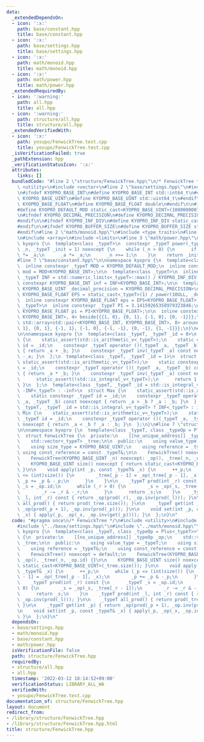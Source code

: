 ```yaml
---
data:
  _extendedDependsOn:
  - icon: ':x:'
    path: base/constant.hpp
    title: base/constant.hpp
  - icon: ':x:'
    path: base/settings.hpp
    title: base/settings.hpp
  - icon: ':x:'
    path: math/monoid.hpp
    title: math/monoid.hpp
  - icon: ':x:'
    path: math/power.hpp
    title: math/power.hpp
  _extendedRequiredBy:
  - icon: ':warning:'
    path: all.hpp
    title: all.hpp
  - icon: ':warning:'
    path: structure/all.hpp
    title: structure/all.hpp
  _extendedVerifiedWith:
  - icon: ':x:'
    path: yosupo/FenwickTree.test.cpp
    title: yosupo/FenwickTree.test.cpp
  _isVerificationFailed: true
  _pathExtension: hpp
  _verificationStatusIcon: ':x:'
  attributes:
    links: []
  bundledCode: "#line 2 \"structure/FenwickTree.hpp\"\n/* FenwickTree */\n#include\
    \ <utility>\n#include <vector>\n#line 2 \"base/settings.hpp\"\n#include <cstdint>\n\
    \n#ifndef KYOPRO_BASE_INT\n#define KYOPRO_BASE_INT std::int64_t\n#endif\n\n#ifndef\
    \ KYOPRO_BASE_UINT\n#define KYOPRO_BASE_UINT std::uint64_t\n#endif\n\n#ifndef\
    \ KYOPRO_BASE_FLOAT\n#define KYOPRO_BASE_FLOAT double\n#endif\n\n#ifndef KYOPRO_DEFAULT_MOD\n\
    #define KYOPRO_DEFAULT_MOD static_cast<KYOPRO_BASE_UINT>(1000000007)\n#endif\n\
    \n#ifndef KYOPRO_DECIMAL_PRECISION\n#define KYOPRO_DECIMAL_PRECISION static_cast<KYOPRO_BASE_UINT>(12)\n\
    #endif\n\n#ifndef KYOPRO_INF_DIV\n#define KYOPRO_INF_DIV static_cast<KYOPRO_BASE_UINT>(3)\n\
    #endif\n\n#ifndef KYOPRO_BUFFER_SIZE\n#define KYOPRO_BUFFER_SIZE static_cast<KYOPRO_BASE_UINT>(2048)\n\
    #endif\n#line 2 \"math/monoid.hpp\"\n#include <type_traits>\n#line 2 \"base/constant.hpp\"\
    \n#include <array>\n#include <limits>\n#line 3 \"math/power.hpp\"\n\nnamespace\
    \ kyopro {\n  template<class _typeT>\n  constexpr _typeT power(_typeT _a, KYOPRO_BASE_UINT\
    \ _n, _typeT _init = 1) noexcept {\n    while (_n > 0) {\n      if (_n & 1) _init\
    \ *= _a;\n      _a *= _a;\n      _n >>= 1;\n    }\n    return _init;\n  }\n}\n\
    #line 7 \"base/constant.hpp\"\n\nnamespace kyopro {\n  template<class _typeT>\n\
    \  inline constexpr _typeT MOD = KYOPRO_DEFAULT_MOD;\n  inline constexpr KYOPRO_BASE_INT\
    \ mod = MOD<KYOPRO_BASE_INT>;\n\n  template<class _typeT>\n  inline constexpr\
    \ _typeT INF = std::numeric_limits<_typeT>::max() / KYOPRO_INF_DIV;\n  inline\
    \ constexpr KYOPRO_BASE_INT inf = INF<KYOPRO_BASE_INT>;\n\n  template<class _typeT,\
    \ KYOPRO_BASE_UINT _decimal_precision = KYOPRO_DECIMAL_PRECISION>\n  inline constexpr\
    \ KYOPRO_BASE_FLOAT EPS = static_cast<_typeT>(1) / power(10ULL, _decimal_precision);\n\
    \  inline constexpr KYOPRO_BASE_FLOAT eps = EPS<KYOPRO_BASE_FLOAT>;\n\n  template<class\
    \ _typeT>\n  inline constexpr _typeT PI = 3.14159265358979323846;\n  inline constexpr\
    \ KYOPRO_BASE_FLOAT pi = PI<KYOPRO_BASE_FLOAT>;\n\n  inline constexpr std::array<std::pair<KYOPRO_BASE_INT,\
    \ KYOPRO_BASE_INT>, 4> beside{{{1, 0}, {0, 1}, {-1, 0}, {0, -1}}};\n  inline constexpr\
    \ std::array<std::pair<KYOPRO_BASE_INT, KYOPRO_BASE_INT>, 8> around{{{1, 0}, {1,\
    \ 1}, {0, 1}, {-1, 1}, {-1, 0}, {-1, -1}, {0, -1}, {1, -1}}};\n}\n#line 4 \"math/monoid.hpp\"\
    \n\nnamespace kyopro {\n  template<class _typeT, _typeT _id = 0>\n  struct Plus\
    \ {\n    static_assert(std::is_arithmetic_v<_typeT>);\n    static constexpr _typeT\
    \ id = _id;\n    constexpr _typeT operator ()(_typeT _a, _typeT _b) const noexcept\
    \ { return _a + _b; }\n    constexpr _typeT inv(_typeT _a) const noexcept { return\
    \ -_a; }\n  };\n  template<class _typeT, _typeT _id = 1>\n  struct Mul {\n   \
    \ static_assert(std::is_arithmetic_v<_typeT>);\n    static constexpr _typeT id\
    \ = _id;\n    constexpr _typeT operator ()(_typeT _a, _typeT _b) const noexcept\
    \ { return _a * _b; }\n    constexpr _typeT inv(_typeT _a) const noexcept {\n\
    \      static_assert(!std::is_integral_v<_typeT>);\n      return 1 / _a;\n   \
    \ }\n  };\n  template<class _typeT, _typeT _id = std::is_integral_v<_typeT> ?\
    \ -INF<_typeT> : -inf>\n  struct Max {\n    static_assert(std::is_arithmetic_v<_typeT>);\n\
    \    static constexpr _typeT id = _id;\n    constexpr _typeT operator ()(_typeT\
    \ _a, _typeT _b) const noexcept { return _a > _b ? _a : _b; }\n  };\n  template<class\
    \ _typeT, _typeT _id = std::is_integral_v<_typeT> ? INF<_typeT> : inf>\n  struct\
    \ Min {\n    static_assert(std::is_arithmetic_v<_typeT>);\n    static constexpr\
    \ _typeT id = _id;\n    constexpr _typeT operator ()(_typeT _a, _typeT _b) const\
    \ noexcept { return _a < _b ? _a : _b; }\n  };\n}\n#line 7 \"structure/FenwickTree.hpp\"\
    \n\nnamespace kyopro {\n  template<class _typeT, class _typeOp = Plus<_typeT>>\n\
    \  struct FenwickTree {\n  private:\n    [[no_unique_address]] _typeOp _op;\n\
    \    std::vector<_typeT> _tree;\n\n  public:\n    using value_type = _typeT;\n\
    \    using size_type = KYOPRO_BASE_UINT;\n    using reference = _typeT&;\n   \
    \ using const_reference = const _typeT&;\n\n    FenwickTree() noexcept = default;\n\
    \    FenwickTree(KYOPRO_BASE_UINT _n) noexcept: _op(), _tree(_n, _op.id) {}\n\n\
    \    KYOPRO_BASE_UINT size() noexcept { return static_cast<KYOPRO_BASE_UINT>(_tree.size());\
    \ }\n\n    void apply(int _p, const _typeT& _x) {\n      ++_p;\n      while (_p\
    \ <= (int)size()) {\n        _tree[_p - 1] = _op(_tree[_p - 1], _x);\n       \
    \ _p += _p & -_p;\n      }\n    }\n\n    _typeT prod(int _r) const {\n      _typeT\
    \ _s = _op.id;\n      while (_r > 0) {\n        _s = _op(_s, _tree[_r - 1]);\n\
    \        _r -= _r & -_r;\n      }\n      return _s;\n    }\n    _typeT prod(int\
    \ _l, int _r) const { return _op(prod(_r), _op.inv(prod(_l))); }\n\n    _typeT\
    \ all_prod() { return prod(_tree.size()); }\n\n    _typeT get(int _p) { return\
    \ _op(prod(_p + 1), _op.inv(prod(_p))); }\n\n    void set(int _p, const _typeT&\
    \ _x) { apply(_p, _op(_x, _op.inv(get(_p)))); }\n  };\n}\n"
  code: "#pragma once\n/* FenwickTree */\n#include <utility>\n#include <vector>\n\
    #include \"../base/settings.hpp\"\n#include \"../math/monoid.hpp\"\n\nnamespace\
    \ kyopro {\n  template<class _typeT, class _typeOp = Plus<_typeT>>\n  struct FenwickTree\
    \ {\n  private:\n    [[no_unique_address]] _typeOp _op;\n    std::vector<_typeT>\
    \ _tree;\n\n  public:\n    using value_type = _typeT;\n    using size_type = KYOPRO_BASE_UINT;\n\
    \    using reference = _typeT&;\n    using const_reference = const _typeT&;\n\n\
    \    FenwickTree() noexcept = default;\n    FenwickTree(KYOPRO_BASE_UINT _n) noexcept:\
    \ _op(), _tree(_n, _op.id) {}\n\n    KYOPRO_BASE_UINT size() noexcept { return\
    \ static_cast<KYOPRO_BASE_UINT>(_tree.size()); }\n\n    void apply(int _p, const\
    \ _typeT& _x) {\n      ++_p;\n      while (_p <= (int)size()) {\n        _tree[_p\
    \ - 1] = _op(_tree[_p - 1], _x);\n        _p += _p & -_p;\n      }\n    }\n\n\
    \    _typeT prod(int _r) const {\n      _typeT _s = _op.id;\n      while (_r >\
    \ 0) {\n        _s = _op(_s, _tree[_r - 1]);\n        _r -= _r & -_r;\n      }\n\
    \      return _s;\n    }\n    _typeT prod(int _l, int _r) const { return _op(prod(_r),\
    \ _op.inv(prod(_l))); }\n\n    _typeT all_prod() { return prod(_tree.size());\
    \ }\n\n    _typeT get(int _p) { return _op(prod(_p + 1), _op.inv(prod(_p))); }\n\
    \n    void set(int _p, const _typeT& _x) { apply(_p, _op(_x, _op.inv(get(_p))));\
    \ }\n  };\n}\n"
  dependsOn:
  - base/settings.hpp
  - math/monoid.hpp
  - base/constant.hpp
  - math/power.hpp
  isVerificationFile: false
  path: structure/FenwickTree.hpp
  requiredBy:
  - structure/all.hpp
  - all.hpp
  timestamp: '2022-03-12 18:14:52+09:00'
  verificationStatus: LIBRARY_ALL_WA
  verifiedWith:
  - yosupo/FenwickTree.test.cpp
documentation_of: structure/FenwickTree.hpp
layout: document
redirect_from:
- /library/structure/FenwickTree.hpp
- /library/structure/FenwickTree.hpp.html
title: structure/FenwickTree.hpp
---
```

